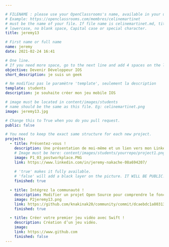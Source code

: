 ```yaml
---

# FILENAME : please use your OpenClassrooms's name, available in your url.
# Example: https://openclassrooms.com/membres/celinemartinet
# must be the name of your file. If file name is celinemartinet.md, title is celinemartinet.
# lowercase, no blank space, Capital case or special character.
title: jeremy13

# First name or full name
name: jeremy
date: 2021-02-24 16:41

# One line.
# If you need more space, go to the next line and add 4 spaces on the left, as in 'description'.
objective: Devenir Développeur IOS
short_description: je suis un geek

# Ne modifiez pas le paramètre 'template', seulement la description
template: students
description: je souhaite créer mon jeu mobile IOS

# image must be located in content/images/students
# name should be the same as this file. Eg: celinemartinet.png
image: jeremy13.jpg

# Change this to True when you do you pull request.
public: false

# You need to keep the exact same structure for each new project.
projects:
  - title: Présentez-vous !
    description: Une présentation de moi-même et un lien vers mon LinkedIn.   
    # Image must be here: content/images/students/yourrepo/project1.png
    image: P1_03_postworkplace.PNG
    link: https://www.linkedin.com/in/jeremy-nakache-08a694207/
    
    # 'true' makes it fully available.
    # 'false' will add a black layer on the picture. IT WILL BE PUBLIC!
    finished: true

  - title: Intégrez la communauté !
    description: Modifier un projet Open Source pour comprendre le fonctionnement de Git, de Github et des pull requests. 
    image: P2jeremy13.png
    link: https://github.com/knakinak20/community/commit/dcaebdc1a803130ec4075a5e3682e0ca47b6a098
    finished: true

  - title: Créer votre premier jeu vidéo avec Swift !
    description: Création d’un jeu vidéo.
    image: 
    link: https://www.github.com
    finished: false
---
```

